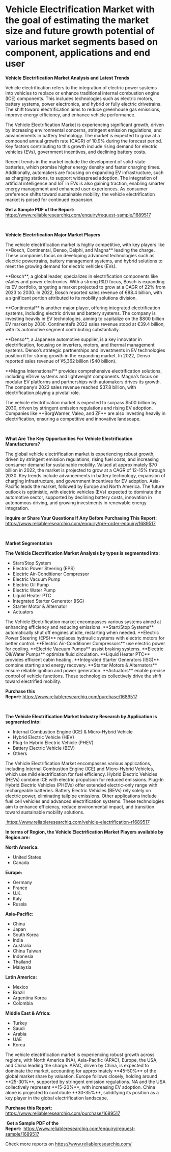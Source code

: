 <p><h1>Vehicle Electrification Market with the goal of estimating the market size and future growth potential of various market segments based on component, applications and end user</h1></p><p><strong>Vehicle Electrification Market Analysis and Latest Trends</strong></p>
<p><p>Vehicle electrification refers to the integration of electric power systems into vehicles to replace or enhance traditional internal combustion engine (ICE) components. This includes technologies such as electric motors, battery systems, power electronics, and hybrid or fully electric drivetrains. The shift toward electrification aims to reduce greenhouse gas emissions, improve energy efficiency, and enhance vehicle performance.</p><p>The Vehicle Electrification Market is experiencing significant growth, driven by increasing environmental concerns, stringent emission regulations, and advancements in battery technology. The market is expected to grow at a compound annual growth rate (CAGR) of 10.9% during the forecast period. Key factors contributing to this growth include rising demand for electric vehicles (EVs), government incentives, and declining battery costs.</p><p>Recent trends in the market include the development of solid-state batteries, which promise higher energy density and faster charging times. Additionally, automakers are focusing on expanding EV infrastructure, such as charging stations, to support widespread adoption. The integration of artificial intelligence and IoT in EVs is also gaining traction, enabling smarter energy management and enhanced user experiences. As consumer preference shifts toward sustainable mobility, the vehicle electrification market is poised for continued expansion.</p></p>
<p><strong>Get a Sample PDF of the Report:&nbsp;</strong> <a href="https://www.reliableresearchiq.com/enquiry/request-sample/1689517?utm_campaign=1720&utm_medium=2&utm_source=Github&utm_content=ia&utm_term=21012025&utm_id=vehicle-electrification">https://www.reliableresearchiq.com/enquiry/request-sample/1689517</a></p>
<p>&nbsp;</p>
<p><strong>Vehicle Electrification Major Market Players</strong></p>
<p><p>The vehicle electrification market is highly competitive, with key players like **Bosch, Continental, Denso, Delphi, and Magna** leading the charge. These companies focus on developing advanced technologies such as electric powertrains, battery management systems, and hybrid solutions to meet the growing demand for electric vehicles (EVs).</p><p>**Bosch**, a global leader, specializes in electrification components like eAxles and power electronics. With a strong R&D focus, Bosch is expanding its EV portfolio, targeting a market projected to grow at a CAGR of 22% from 2023 to 2030. In 2022, Bosch reported sales revenue of €88.4 billion, with a significant portion attributed to its mobility solutions division.</p><p>**Continental** is another major player, offering integrated electrification systems, including electric drives and battery systems. The company is investing heavily in EV technologies, aiming to capitalize on the $800 billion EV market by 2030. Continental’s 2022 sales revenue stood at €39.4 billion, with its automotive segment contributing substantially.</p><p>**Denso**, a Japanese automotive supplier, is a key innovator in electrification, focusing on inverters, motors, and thermal management systems. Denso’s strategic partnerships and investments in EV technologies position it for strong growth in the expanding market. In 2022, Denso reported sales revenue of ¥5,362 billion ($40 billion).</p><p>**Magna International** provides comprehensive electrification solutions, including eDrive systems and lightweight components. Magna’s focus on modular EV platforms and partnerships with automakers drives its growth. The company’s 2022 sales revenue reached $37.8 billion, with electrification playing a pivotal role.</p><p>The vehicle electrification market is expected to surpass $500 billion by 2030, driven by stringent emission regulations and rising EV adoption. Companies like **BorgWarner, Valeo, and ZF** are also investing heavily in electrification, ensuring a competitive and innovative landscape.</p></p>
<p>&nbsp;</p>
<p><strong>What Are The Key Opportunities For Vehicle Electrification Manufacturers?</strong></p>
<p><p>The global vehicle electrification market is experiencing robust growth, driven by stringent emission regulations, rising fuel costs, and increasing consumer demand for sustainable mobility. Valued at approximately $70 billion in 2022, the market is projected to grow at a CAGR of 12-15% through 2030. Key trends include advancements in battery technology, expansion of charging infrastructure, and government incentives for EV adoption. Asia-Pacific leads the market, followed by Europe and North America. The future outlook is optimistic, with electric vehicles (EVs) expected to dominate the automotive sector, supported by declining battery costs, innovation in autonomous driving, and growing investments in renewable energy integration.</p></p>
<p><strong>Inquire or Share Your Questions If Any Before Purchasing This Report:</strong> <a href="https://www.reliableresearchiq.com/enquiry/pre-order-enquiry/1689517?utm_campaign=1720&utm_medium=2&utm_source=Github&utm_content=ia&utm_term=21012025&utm_id=vehicle-electrification">https://www.reliableresearchiq.com/enquiry/pre-order-enquiry/1689517</a></p>
<p>&nbsp;</p>
<p><strong>Market Segmentation</strong></p>
<p><strong>The Vehicle Electrification Market Analysis by types is segmented into:</strong></p>
<p><ul><li>Start/Stop System</li><li>Electric Power Steering (EPS)</li><li>Electric Air-Conditioner Compressor</li><li>Electric Vacuum Pump</li><li>Electric Oil Pump</li><li>Electric Water Pump</li><li>Liquid Heater PTC</li><li>Integrated Starter Generator (ISG)</li><li>Starter Motor & Alternator</li><li>Actuators</li></ul></p>
<p><p>The Vehicle Electrification market encompasses various systems aimed at enhancing efficiency and reducing emissions. **Start/Stop Systems** automatically shut off engines at idle, restarting when needed. **Electric Power Steering (EPS)** replaces hydraulic systems with electric motors for better control. **Electric Air-Conditioner Compressors** use electric power for cooling. **Electric Vacuum Pumps** assist braking systems. **Electric Oil/Water Pumps** optimize fluid circulation. **Liquid Heater PTC** provides efficient cabin heating. **Integrated Starter Generators (ISG)** combine starting and energy recovery. **Starter Motors & Alternators** ensure reliable ignition and power generation. **Actuators** enable precise control of vehicle functions. These technologies collectively drive the shift toward electrified mobility.</p></p>
<p><strong>Purchase this Report:&nbsp;</strong><a href="https://www.reliableresearchiq.com/purchase/1689517?utm_campaign=1720&utm_medium=2&utm_source=Github&utm_content=ia&utm_term=21012025&utm_id=vehicle-electrification">https://www.reliableresearchiq.com/purchase/1689517</a></p>
<p>&nbsp;</p>
<p><strong>The Vehicle Electrification Market Industry Research by Application is segmented into:</strong></p>
<p><ul><li>Internal Combustion Engine (ICE) & Micro-Hybrid Vehicle</li><li>Hybrid Electric Vehicle (HEV)</li><li>Plug-In Hybrid Electric Vehicle (PHEV)</li><li>Battery Electric Vehicle (BEV)</li><li>Others</li></ul></p>
<p><p>The Vehicle Electrification Market encompasses various applications, including Internal Combustion Engine (ICE) and Micro-Hybrid Vehicles, which use mild electrification for fuel efficiency. Hybrid Electric Vehicles (HEVs) combine ICE with electric propulsion for reduced emissions. Plug-In Hybrid Electric Vehicles (PHEVs) offer extended electric-only range with rechargeable batteries. Battery Electric Vehicles (BEVs) rely solely on electric power, eliminating tailpipe emissions. Other applications include fuel cell vehicles and advanced electrification systems. These technologies aim to enhance efficiency, reduce environmental impact, and transition toward sustainable mobility solutions.</p></p>
<p><a href="https://www.reliableresearchiq.com/vehicle-electrification-r1689517?utm_campaign=1720&utm_medium=2&utm_source=Github&utm_content=ia&utm_term=21012025&utm_id=vehicle-electrification">&nbsp;https://www.reliableresearchiq.com/vehicle-electrification-r1689517</a></p>
<p><strong>In terms of Region, the Vehicle Electrification Market Players available by Region are:</strong></p>
<p>
    <p> <strong> North America: </strong>
        <ul>
            <li>United States</li>
            <li>Canada</li>
        </ul>
        </p> 
    <p> <strong> Europe: </strong>
        <ul>
            <li>Germany</li>
            <li>France</li>
            <li>U.K.</li>
            <li>Italy</li>
            <li>Russia</li>
        </ul>
        </p> 
    <p> <strong> Asia-Pacific: </strong>
        <ul>
            <li>China</li>
            <li>Japan</li>
            <li>South Korea</li>
            <li>India</li>
            <li>Australia</li>
            <li>China Taiwan</li>
            <li>Indonesia</li>
            <li>Thailand</li>
            <li>Malaysia</li>
        </ul>
        </p> 
    <p> <strong> Latin America: </strong>
        <ul>
            <li>Mexico</li>
            <li>Brazil</li>
            <li>Argentina Korea</li>
            <li>Colombia</li>
        </ul>
        </p> 
    <p> <strong> Middle East & Africa: </strong>
        <ul>
            <li>Turkey</li>
            <li>Saudi</li>
            <li>Arabia</li>
            <li>UAE</li>
            <li>Korea</li>
        </ul>
    </p>
    </p>
<p><p>The vehicle electrification market is experiencing robust growth across regions, with North America (NA), Asia-Pacific (APAC), Europe, the USA, and China leading the charge. APAC, driven by China, is expected to dominate the market, accounting for approximately **45-50%** of the global market share by valuation. Europe follows closely, holding around **25-30%**, supported by stringent emission regulations. NA and the USA collectively represent **15-20%**, with increasing EV adoption. China alone is projected to contribute **30-35%**, solidifying its position as a key player in the global electrification landscape.</p></p>
<p><strong>Purchase this Report: </strong><a href="https://www.reliableresearchiq.com/purchase/1689517?utm_campaign=1720&utm_medium=2&utm_source=Github&utm_content=ia&utm_term=21012025&utm_id=vehicle-electrification">https://www.reliableresearchiq.com/purchase/1689517</a></p>
<p>&nbsp;<strong>Get a Sample PDF of the Report:&nbsp;&nbsp;</strong><a href="https://www.reliableresearchiq.com/enquiry/request-sample/1689517?utm_campaign=1720&utm_medium=2&utm_source=Github&utm_content=ia&utm_term=21012025&utm_id=vehicle-electrification">https://www.reliableresearchiq.com/enquiry/request-sample/1689517</a></p>
<p><strong></strong></p>
<p>Check more reports on <a href="https://www.reliableresearchiq.com/?utm_campaign=1720&utm_medium=2&utm_source=Github&utm_content=ia&utm_term=21012025&utm_id=vehicle-electrification">https://www.reliableresearchiq.com/</a></p>